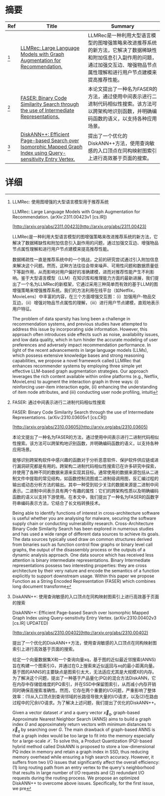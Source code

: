 # 摘要

| Ref | Title | Summary |
| --- | --- | --- |
| [^1] | [LLMRec: Large Language Models with Graph Augmentation for Recommendation.](http://arxiv.org/abs/2311.00423) | LLMRec是一种利用大型语言模型的图增强策略来改进推荐系统的新方法，它解决了数据稀缺性和附加信息引入副作用的问题，通过加强交互边、增强物品节点属性理解和进行用户节点建模来提高推荐性能。 |
| [^2] | [FASER: Binary Code Similarity Search through the use of Intermediate Representations.](http://arxiv.org/abs/2310.03605) | 本论文提出了一种名为FASER的方法，通过使用中间表示进行二进制代码相似性搜索。该方法可以跨架构地识别函数，并明确编码函数的语义，以支持各种应用场景。 |
| [^3] | [DiskANN++: Efficient Page-based Search over Isomorphic Mapped Graph Index using Query-sensitivity Entry Vertex.](http://arxiv.org/abs/2310.00402) | 提出了一个优化的DiskANN++方法，使用查询敏感的入口顶点在同构映射图索引上进行高效基于页面的搜索。 |

# 详细

[^1]: LLMRec: 使用图增强的大型语言模型用于推荐系统

    LLMRec: Large Language Models with Graph Augmentation for Recommendation. (arXiv:2311.00423v1 [cs.IR])

    [http://arxiv.org/abs/2311.00423](http://arxiv.org/abs/2311.00423)

    LLMRec是一种利用大型语言模型的图增强策略来改进推荐系统的新方法，它解决了数据稀缺性和附加信息引入副作用的问题，通过加强交互边、增强物品节点属性理解和进行用户节点建模来提高推荐性能。

    

    数据稀疏性一直是推荐系统中的一个挑战，之前的研究尝试通过引入附加信息来解决这个问题。然而，这种方法往往会带来噪声、可用性问题和数据质量低下等副作用，从而影响对用户偏好的准确建模，进而对推荐性能产生不利影响。鉴于大型语言模型（LLM）在知识库和推理能力方面的最新进展，我们提出了一个名为LLMRec的新框架，它通过采用三种简单而有效的基于LLM的图增强策略来增强推荐系统。我们的方法利用在线平台（如Netflix，MovieLens）中丰富的内容，在三个方面增强交互图：（i）加强用户-物品交互边，（ii）增强对物品节点属性的理解，（iii）进行用户节点建模，直观地表示用户特征。

    The problem of data sparsity has long been a challenge in recommendation systems, and previous studies have attempted to address this issue by incorporating side information. However, this approach often introduces side effects such as noise, availability issues, and low data quality, which in turn hinder the accurate modeling of user preferences and adversely impact recommendation performance. In light of the recent advancements in large language models (LLMs), which possess extensive knowledge bases and strong reasoning capabilities, we propose a novel framework called LLMRec that enhances recommender systems by employing three simple yet effective LLM-based graph augmentation strategies. Our approach leverages the rich content available within online platforms (e.g., Netflix, MovieLens) to augment the interaction graph in three ways: (i) reinforcing user-item interaction egde, (ii) enhancing the understanding of item node attributes, and (iii) conducting user node profiling, intuiti
    
[^2]: FASER: 通过中间表示进行二进制代码相似性搜索

    FASER: Binary Code Similarity Search through the use of Intermediate Representations. (arXiv:2310.03605v1 [cs.CR])

    [http://arxiv.org/abs/2310.03605](http://arxiv.org/abs/2310.03605)

    本论文提出了一种名为FASER的方法，通过使用中间表示进行二进制代码相似性搜索。该方法可以跨架构地识别函数，并明确编码函数的语义，以支持各种应用场景。

    

    能够识别跨架构软件中感兴趣的函数对于分析恶意软件、保护软件供应链或进行漏洞研究都是有用的。跨架构二进制代码相似性搜索已在许多研究中探索，并使用了各种不同的数据来源来实现其目标。通常使用的数据来源包括从二进制文件中提取的常见结构，如函数控制流图或二进制级调用图，反汇编过程的输出或动态分析方法的输出。其中一种受到较少关注的数据来源是二进制中间表示。二进制中间表示具有两个有趣的属性：它们的跨架构性质以及明确编码函数的语义以支持下游使用。在本文中，我们提出了一种名为FASER的函数字符串编码表示方法，它结合了长文档转换技术。

    Being able to identify functions of interest in cross-architecture software is useful whether you are analysing for malware, securing the software supply chain or conducting vulnerability research. Cross-Architecture Binary Code Similarity Search has been explored in numerous studies and has used a wide range of different data sources to achieve its goals. The data sources typically used draw on common structures derived from binaries such as function control flow graphs or binary level call graphs, the output of the disassembly process or the outputs of a dynamic analysis approach. One data source which has received less attention is binary intermediate representations. Binary Intermediate representations possess two interesting properties: they are cross architecture by their very nature and encode the semantics of a function explicitly to support downstream usage. Within this paper we propose Function as a String Encoded Representation (FASER) which combines long document transforme
    
[^3]: DiskANN++: 使用查询敏感的入口顶点在同构映射图索引上进行高效基于页面的搜索

    DiskANN++: Efficient Page-based Search over Isomorphic Mapped Graph Index using Query-sensitivity Entry Vertex. (arXiv:2310.00402v3 [cs.IR] UPDATED)

    [http://arxiv.org/abs/2310.00402](http://arxiv.org/abs/2310.00402)

    提出了一个优化的DiskANN++方法，使用查询敏感的入口顶点在同构映射图索引上进行高效基于页面的搜索。

    

    给定一个向量数据集X和一个查询向量xq，基于图的近似最近邻搜索(ANNS)旨在构建一个图索引G，并通过在G上搜索来近似返回与xq的最小距离向量。基于图的ANNS的主要缺点是图索引太大，无法适应尤其是大规模X的内存。为了解决这个问题，提出了一种基于产品量化(PQ)的混合方法DiskANN，它在内存中存储低维度的PQ索引，并在SSD中保留图索引，从而减小内存开销同时确保高搜索准确性。然而，它存在两个重要的I/O问题，严重影响了整体效率：(1)从入口顶点到查询邻域的长路径导致大量的I/O请求，以及(2)在路由过程中的冗余I/O请求。为了解决上述问题，我们提出了优化的DiskANN++。

    Given a vector dataset $\mathcal{X}$ and a query vector $\vec{x}_q$, graph-based Approximate Nearest Neighbor Search (ANNS) aims to build a graph index $G$ and approximately return vectors with minimum distances to $\vec{x}_q$ by searching over $G$. The main drawback of graph-based ANNS is that a graph index would be too large to fit into the memory especially for a large-scale $\mathcal{X}$. To solve this, a Product Quantization (PQ)-based hybrid method called DiskANN is proposed to store a low-dimensional PQ index in memory and retain a graph index in SSD, thus reducing memory overhead while ensuring a high search accuracy. However, it suffers from two I/O issues that significantly affect the overall efficiency: (1) long routing path from an entry vertex to the query's neighborhood that results in large number of I/O requests and (2) redundant I/O requests during the routing process. We propose an optimized DiskANN++ to overcome above issues. Specifically, for the first issue, we pre
    

